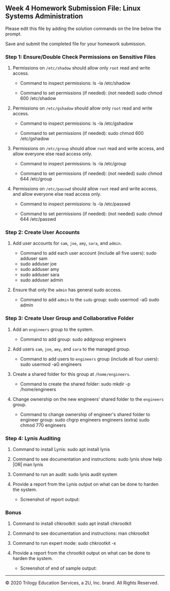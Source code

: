 ## Week 4 Homework Submission File: Linux Systems Administration

Please edit this file by adding the solution commands on the line below the prompt.

Save and submit the completed file for your homework submission.


### Step 1: Ensure/Double Check Permissions on Sensitive Files

1. Permissions on `/etc/shadow` should allow only `root` read and write access.

    - Command to inspect permissions: ls -la /etc/shadow

    - Command to set permissions (if needed): (not needed) sudo chmod 600 /etc/shadow

2. Permissions on `/etc/gshadow` should allow only `root` read and write access.

    - Command to inspect permissions: ls -la /etc/gshadow

    - Command to set permissions (if needed): sudo chmod 600 /etc/gshadow

3. Permissions on `/etc/group` should allow `root` read and write access, and allow everyone else read access only.

    - Command to inspect permissions: ls -la /etc/group

    - Command to set permissions (if needed): (not needed) sudo chmod 644 /etc/group

4. Permissions on `/etc/passwd` should allow `root` read and write access, and allow everyone else read access only.

    - Command to inspect permissions: ls -la /etc/passwd

    - Command to set permissions (if needed): (not needed) sudo chmod 644 /etc/passwd

### Step 2: Create User Accounts

1. Add user accounts for `sam`, `joe`, `amy`, `sara`, and `admin`.

    - Command to add each user account (include all five users): sudo adduser sam
    - sudo adduser joe
    - sudo adduser amy
    - sudo adduser sara
    - sudo adduser admin

2. Ensure that only the `admin` has general sudo access.

    - Command to add `admin` to the `sudo` group: sudo usermod -aG sudo admin

### Step 3: Create User Group and Collaborative Folder

1. Add an `engineers` group to the system.

    - Command to add group: sudo addgroup engineers

2. Add users `sam`, `joe`, `amy`, and `sara` to the managed group.

    - Command to add users to `engineers` group (include all four users): sudo usermod -aG engineers <user>

3. Create a shared folder for this group at `/home/engineers`.

    - Command to create the shared folder: sudo mkdir -p /home/engineers

4. Change ownership on the new engineers' shared folder to the `engineers` group.

    - Command to change ownership of engineer's shared folder to engineer group: sudo chgrp engineers engineers
    (extra) sudo chmod 770 engineers

### Step 4: Lynis Auditing

1. Command to install Lynis: sudo apt install lynis

2. Command to see documentation and instructions: sudo lynis show help |OR| man lynis

3. Command to run an audit: sudo lynis audit system

4. Provide a report from the Lynis output on what can be done to harden the system.

    - Screenshot of report output: 


### Bonus
1. Command to install chkrootkit: sudo apt install chkrootkit

2. Command to see documentation and instructions: man chkrootkit

3. Command to run expert mode: sudo chkrootkit -x

4. Provide a report from the chrootkit output on what can be done to harden the system.
    - Screenshot of end of sample output:

---
© 2020 Trilogy Education Services, a 2U, Inc. brand. All Rights Reserved.

